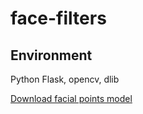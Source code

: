 # face-filters

## Environment
Python
Flask, opencv, dlib

[Download facial points model](https://github.com/davisking/dlib-models/raw/master/shape_predictor_68_face_landmarks.dat.bz2)
